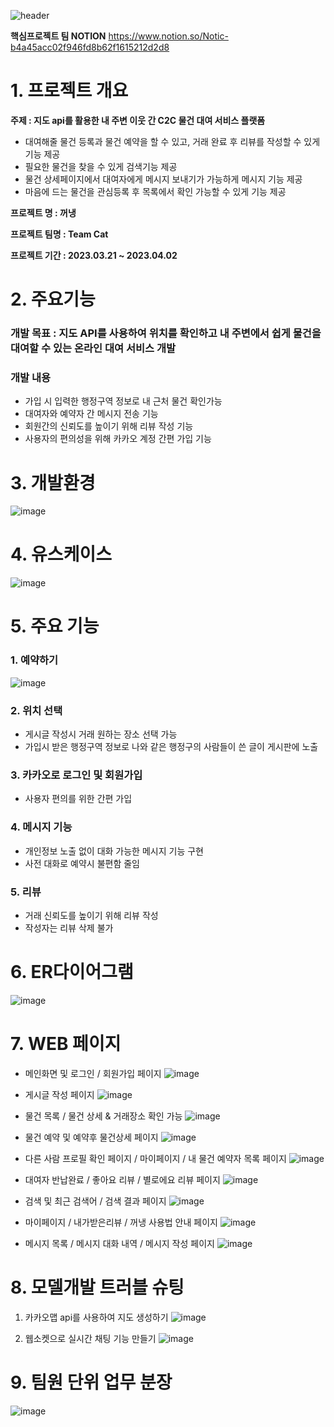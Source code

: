 ![header](https://capsule-render.vercel.app/api?type=Wave&color=0:527fef,100:00d4ff&height=250&section=header&text=&fontSize=70&fontColor=101647)

<strong>핵심프로젝트 팀 NOTION</strong> https://www.notion.so/Notic-b4a45acc02f946fd8b62f1615212d2d8

# 1. 프로젝트 개요
**주제 : 지도 api를 활용한 내 주변 이웃 간 C2C 물건 대여 서비스 플랫폼**

* 대여해줄 물건 등록과 물건 예약을 할 수 있고, 거래 완료 후 리뷰를 작성할 수 있게 기능 제공
* 필요한 물건을 찾을 수 있게 검색기능 제공
* 물건 상세페이지에서 대여자에게 메시지 보내기가 가능하게 메시지 기능 제공
* 마음에 드는 물건을 관심등록 후 목록에서 확인 가능할 수 있게 기능 제공

**프로젝트 명 : 꺼냉**

**프로젝트 팀명 : Team Cat**

**프로젝트 기간 : 2023.03.21 ~ 2023.04.02**

# 2. 주요기능
### 개발 목표 : 지도 API를 사용하여 위치를 확인하고 내 주변에서 쉽게 물건을 대여할 수 있는 온라인 대여 서비스 개발


### 개발 내용 
* 가입 시 입력한 행정구역 정보로 내 근처 물건 확인가능
* 대여자와 예약자 간 메시지 전송 기능
* 회원간의 신뢰도를 높이기 위해 리뷰 작성 기능
* 사용자의 편의성을 위해 카카오 계정 간편 가입 기능


# 3. 개발환경
![image](https://user-images.githubusercontent.com/108473234/229777704-6c7c555b-f450-4592-a462-1592432541be.png)

# 4. 유스케이스
![image](https://user-images.githubusercontent.com/108218039/230032604-89210049-fc51-48a1-9c28-c27f6d708ba4.png)

# 5. 주요 기능
### **1. 예약하기**
![image](https://user-images.githubusercontent.com/108473234/229787214-4b639245-47dc-4925-a8d8-35ef7fb7dd62.png)


### **2. 위치 선택**
- 게시글 작성시 거래 원하는 장소 선택 가능
- 가입시 받은 행정구역 정보로 나와 같은 행정구의 사람들이 쓴 글이 게시판에 노출


### **3. 카카오로 로그인 및 회원가입**
- 사용자 편의를 위한 간편 가입


### **4. 메시지 기능**
- 개인정보 노출 없이 대화 가능한 메시지 기능 구현
- 사전 대화로 예약시 불편함 줄임


### **5. 리뷰**
- 거래 신뢰도를 높이기 위해 리뷰 작성
- 작성자는 리뷰 삭제 불가


# 6. ER다이어그램
![image](https://user-images.githubusercontent.com/108473234/229778068-981d0a16-9ae5-4295-a940-e25ad9489b38.png)

# 7. WEB 페이지
* 메인화면 및 로그인 / 회원가입 페이지
![image](https://user-images.githubusercontent.com/108473234/229782552-b55ddca9-62af-4f8d-820f-53a961551649.png)


* 게시글 작성 페이지
![image](https://user-images.githubusercontent.com/108473234/229785542-bc0b0cd1-1010-4ec1-8d62-3aaef5b5d68d.png)


* 물건 목록 / 물건 상세 & 거래장소 확인 가능
![image](https://user-images.githubusercontent.com/108473234/229783358-480ed7dc-a98d-4a7e-9c06-311278680fa9.png)


* 물건 예약 및 예약후 물건상세 페이지
![image](https://user-images.githubusercontent.com/108473234/229783908-59d253aa-6dbb-4ab8-bb64-9bc10e7f79f3.png)


* 다른 사람 프로필 확인 페이지 / 마이페이지 / 내 물건 예약자 목록 페이지
![image](https://user-images.githubusercontent.com/108473234/229784867-432613f4-7a47-4236-80bd-b1033ab09251.png)


* 대여자 반납완료 / 좋아요 리뷰 / 별로에요 리뷰 페이지
![image](https://user-images.githubusercontent.com/108473234/232700821-9a64272e-a47f-482b-9219-8c2e289ecbb5.png)


* 검색 및 최근 검색어 / 검색 결과 페이지
![image](https://user-images.githubusercontent.com/108473234/229785355-7e27b3c1-b767-421c-8e88-f67fa9673417.png)


* 마이페이지 / 내가받은리뷰 / 꺼냉 사용법 안내 페이지
![image](https://user-images.githubusercontent.com/108473234/229785831-33c83c27-b037-48d4-8ee0-3c86ad67cb18.png)


* 메시지 목록 / 메시지 대화 내역 / 메시지 작성 페이지
![image](https://user-images.githubusercontent.com/108473234/232686967-7e343774-3c71-4369-99ba-279ecab224ab.png)



# 8. 모델개발 트러블 슈팅
1. 카카오맵 api를 사용하여 지도 생성하기
![image](https://user-images.githubusercontent.com/108473234/229788637-71d4329d-44db-4e9c-a3da-8c1db5e081f9.png)


2. 웹소켓으로 실시간 채팅 기능 만들기
![image](https://user-images.githubusercontent.com/108473234/229788777-4d31a3ba-88cd-4ea8-952f-d19350eea529.png)


# 9. 팀원 단위 업무 분장
![image](https://user-images.githubusercontent.com/108473234/229778924-292c70f5-e86f-4af8-833c-affbeeffce97.png)
